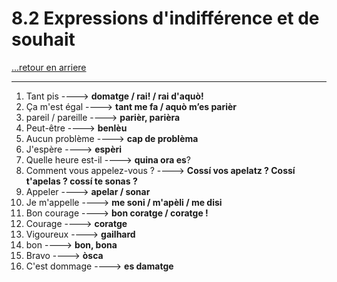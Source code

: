# 8.2 Expressions d'indifférence et de souhait

[...retour en arriere](../../../menu_fiches.md)

---

1. Tant pis  ----> **domatge / rai! / rai d'aquò!**
2. Ça m'est égal  ----> **tant me fa / aquò m’es parièr**
3. pareil / pareille ----> **parièr, parièra**
4. Peut-être  ----> **benlèu**
5. Aucun problème  ----> **cap de problèma**
6. J'espère  ----> **espèri**
7. Quelle heure est-il ----> **quina ora es**?  
8. Comment vous appelez-vous ?  ----> **Cossí vos apelatz ? Cossí t'apelas ? cossí te sonas ?**
9. Appeler ----> **apelar / sonar**
10. Je m'appelle  ----> **me soni / m'apèli / me disi**
11. Bon courage  ----> **bon coratge / coratge !**
12. Courage ----> **coratge**
13. Vigoureux ----> **gailhard**
14. bon ----> **bon, bona**
15. Bravo  ----> **òsca**
16. C'est dommage  ----> **es damatge**